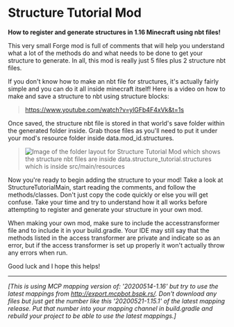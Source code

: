 # Structure Tutorial Mod
**How to register and generate structures in 1.16 Minecraft using nbt files!**
 
 This very small Forge mod is full of comments that will help you understand what a lot of the methods do and what needs to be done to get your structure to generate. In all, this mod is really just 5 files plus 2 structure nbt files.  

If you don't know how to make an nbt file for structures, it's actually fairly simple and you can do it all inside minecraft itself! Here is a video on how to make and save a structure to nbt using structure blocks: 
>https://www.youtube.com/watch?v=ylGFb4F4xVk&t=1s 

Once saved, the structure nbt file is stored in that world's save folder within the generated folder inside. Grab those files as you'll need to put it under your mod's resource folder inside data.mod_id.structures.
>![Image of the folder layout for Structure Tutorial Mod which shows the structure nbt files are inside data.structure_tutorial.structures which is inside src/main/resources](https://i.imgur.com/hNZoCql.png)

Now you're ready to begin adding the structure to your mod! Take a look at StructureTutorialMain, start reading the comments, and follow the methods/classes. Don't just copy the code quickly or else you will get confuse. Take your time and try to understand how it all works before attempting to register and generate your structure in your own mod.

When making your own mod, make sure to include the accesstransformer file and to include it in your build.gradle. Your IDE may still say that the methods listed in the access transformer are private and indicate so as an error, but if the access transformer is set up properly it won't actually throw any errors when run.

Good luck and I hope this helps!

------------------

_[This is using MCP mapping version of: '20200514-1.16' but try to use the latest_
 _mappings from http://export.mcpbot.bspk.rs/. Don't download any files but just_
 _get the number like this '20200521-1.15.1' of the latest mapping release._
 _Put that number into your mapping channel in build.gradle and rebuild your project_
 _to be able to use the latest mappings.]_
 